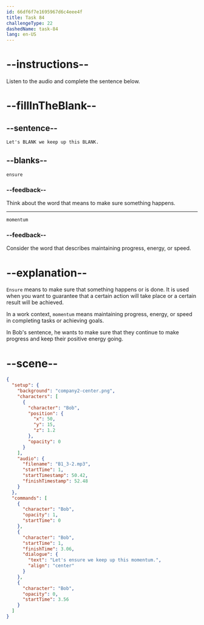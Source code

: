 ```yaml
---
id: 66df6f7e1695967d6c4eee4f
title: Task 84
challengeType: 22
dashedName: task-84
lang: en-US
---
```

<!--
AUDIO REFERENCE:
Bob: Let's ensure we keep up this momentum.
-->

# --instructions--

Listen to the audio and complete the sentence below.

# --fillInTheBlank--

## --sentence--

`Let's BLANK we keep up this BLANK.`

## --blanks--

`ensure`

### --feedback--

Think about the word that means to make sure something happens.

---

`momentum`

### --feedback--

Consider the word that describes maintaining progress, energy, or speed.

# --explanation--

`Ensure` means to make sure that something happens or is done. It is used when you want to guarantee that a certain action will take place or a certain result will be achieved.

In a work context, `momentum` means maintaining progress, energy, or speed in completing tasks or achieving goals. 

In Bob's sentence, he wants to make sure that they continue to make progress and keep their positive energy going.

# --scene--

```json
{
  "setup": {
    "background": "company2-center.png",
    "characters": [
      {
        "character": "Bob",
        "position": {
          "x": 50,
          "y": 15,
          "z": 1.2
        },
        "opacity": 0
      }
    ],
    "audio": {
      "filename": "B1_3-2.mp3",
      "startTime": 1,
      "startTimestamp": 50.42,
      "finishTimestamp": 52.48
    }
  },
  "commands": [
    {
      "character": "Bob",
      "opacity": 1,
      "startTime": 0
    },
    {
      "character": "Bob",
      "startTime": 1,
      "finishTime": 3.06,
      "dialogue": {
        "text": "Let's ensure we keep up this momentum.",
        "align": "center"
      }
    },
    {
      "character": "Bob",
      "opacity": 0,
      "startTime": 3.56
    }
  ]
}
```
